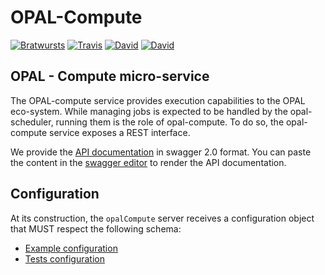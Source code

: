 # OPAL-Compute
[![Bratwursts](https://img.shields.io/badge/made-with_Bratwursts-bfaf13.svg?style=flat-square)](https://www.opalproject.org)
[![Travis](https://travis-ci.org/OPAL-Project/OPAL-Compute.svg?branch=master)](https://travis-ci.org/OPAL-Project/OPAL-Compute) 
[![David](https://img.shields.io/david/opal-project/opal-Compute.svg?style=flat-square)](https://david-dm.org/OPAL-Project/opal-compute) 
[![David](https://img.shields.io/david/dev/opal-project/opal-Compute.svg?style=flat-square)](https://david-dm.org/OPAL-Project/opal-compute?type=dev) 

OPAL - Compute micro-service
---------------------------

The OPAL-compute service provides execution capabilities to the OPAL eco-system. While managing jobs is expected to be handled by the opal-scheduler, running them is the role of opal-compute. 
To do so, the opal-compute service exposes a REST interface. 

We provide the [API documentation](doc-api-swagger.yml) in swagger 2.0 format. You can paste the content in the [swagger editor](http://editor.swagger.io/) to render the API documentation.

## Configuration
At its construction, the `opalCompute` server receives a configuration object that MUST respect the following schema:
 * [Example configuration](config/opal.compute.sample.config.js)
 * [Tests configuration](config/opal.compute.test.config.js)
 
